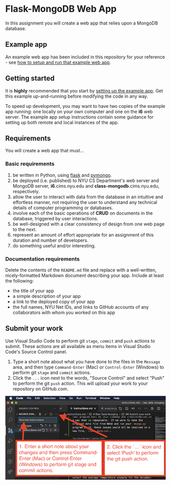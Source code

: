 # Flask-MongoDB Web App

In this assignment you will create a web app that relies upon a MongoDB database.

## Example app

An example web app has been included in this repository for your reference - see [how to setup and run that example web app](./setup.md).

## Getting started

It is **highly** recommended that you start by [setting up the example app](./setup.md). Get this example up-and-running before modifying the code in any way.

To speed up development, you may want to have two copies of the example app running: one locally on your own computer and one on the **i6** web server. The example app setup instructions contain some guidance for setting up both remote and local instances of the app.

## Requirements

You will create a web app that must...

### Basic requirements

1. be written in Python, using [flask](https://flask.palletsprojects.com/en/1.1.x/) and [pymongo](https://pymongo.readthedocs.io/en/stable/index.html).
1. be deployed (i.e. published) to NYU CS Department's web server and MongoDB server, **i6**.cims.nyu.edu and **class-mongodb**.cims.nyu.edu, respectively.
1. allow the user to interact with data from the database in an intuitive and effortless manner, not requiring the user to understand any technical details of computer programming or databases.
1. involve each of the basic operations of **CRUD** on documents in the database, triggered by user interactions.
1. be well-designed with a clear consistency of design from one web page to the next.
1. represent an amount of effort appropriate for an assignment of this duration and number of developers.
1. do something useful and/or interesting.

### Documentation requirements

Delete the contents of the `README.md` file and replace with a well-written, nicely-formatted Markdown document describing your app. Include at least the following:

- the title of your app
- a simple description of your app
- a link to the deployed copy of your app
- the full names, NYU Net IDs, and links to GitHub accounts of any collaborators with whom you worked on this app

## Submit your work

Use Visual Studio Code to perform git `stage`, `commit` and `push` actions to submit. These actions are all available as menu items in Visual Studio Code's Source Control panel.

1. Type a short note about what you have done to the files in the `Message` area, and then type `Command-Enter` (Mac) or `Control-Enter` (Windows) to perform git `stage` and `commit` actions.
1. Click the `...` icon next to the words, "Source Control" and select "Push" to perform the git `push` action. This will upload your work to your repository on GitHub.com.

![Pushing work in Visual Studio Code](./images/vscode_stage_commit_push.png)
